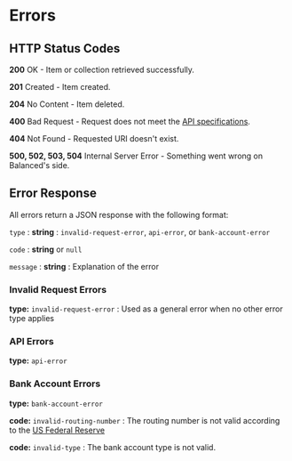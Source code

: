 # Errors


## HTTP Status Codes

**200** OK - Item or collection retrieved successfully.

**201** Created - Item created.

**204** No Content - Item deleted.

**400** Bad Request - Request does not meet the
[API specifications](./resources.md).

**404** Not Found - Requested URI doesn't exist.

**500, 502, 503, 504** Internal Server Error - Something went wrong on Balanced's side.


## Error Response

All errors return a JSON response with the following format:

`type`
: **string**
: `invalid-request-error`, `api-error`, or `bank-account-error`

`code`
: **string** or `null`

`message`
: **string**
: Explanation of the error


### Invalid Request Errors

**type:** `invalid-request-error`
: Used as a general error when no other error type applies

### API Errors

**type:** `api-error`

### Bank Account Errors

**type:** `bank-account-error`

**code:** `invalid-routing-number`
: The routing number is not valid according to the
[US Federal Reserve](http://www.fedwiredirectory.frb.org/)

**code:** `invalid-type`
: The bank account type is not valid.